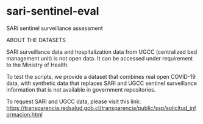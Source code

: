 # sari-sentinel-eval
 SARI sentinel surveillance assessment

ABOUT THE DATASETS

SARI surveillance data and hospitalization data from UGCC (centralized bed management unit) is not open data. It can be accessed under requirement to the Ministry of Health. 

To test the scripts, we provide a dataset that combines real open COVID-19 data, with synthetic data that replaces SARI and UGCC sentinel surveillance information that is not available in government repositories.

To request SARI and UGCC data, please visit this link: https://transparencia.redsalud.gob.cl/transparencia/public/ssp/solicitud_informacion.html

